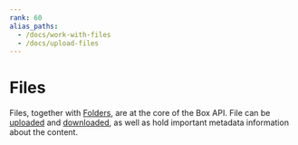 ```yaml
---
rank: 60
alias_paths: 
  - /docs/work-with-files
  - /docs/upload-files
---
```


# Files

Files, together with [Folders][folders], are at the core of the Box API. File
can be [uploaded][uploads] and [downloaded][downloads], as well as hold
important metadata information about the content.

[folders]: g://folders
[uploads]: g://uploads
[downloads]: g://downloads

